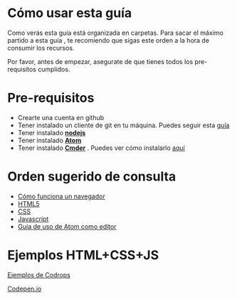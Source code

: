 # Cómo usar esta guía

Como verás esta guía está organizada en carpetas. Para sacar el máximo partido a esta guía , te recomiendo que sigas este orden a la hora de consumir los recursos.

Por favor, antes de empezar, asegurate de que tienes todos los pre-requisitos cumplidos.


# Pre-requisitos

- Crearte una cuenta en github
- Tener instalado un cliente de git en tu máquina. Puedes seguir esta [guía](github/index.md#c%C3%B3mo-instalar-git-en-tu-m%C3%A1quina)
- Tener instalado [**nodejs**](https://nodejs.org/es/download/)
- Tener instalado [**Atom**](http://flight-manual.atom.io/getting-started/sections/installing-atom/)
- Tener instalado [**Cmder**](http://cmder.net/) . Puedes ver cómo instalarlo [aquí](github/index.md#windows)


# Orden sugerido de consulta

- [Cómo funciona un navegador](navegador/index.md)
- [HTML5](html5/index.md)
- [CSS](css/index.md)
- [Javascript](javascript/index.md)
- [Guía de uso de Atom como editor](atom/index.md)


# Ejemplos HTML+CSS+JS

[Ejemplos de Codrops](https://tympanus.net/codrops/category/blueprints/)

[Codepen.io](https://codepen.io/)
